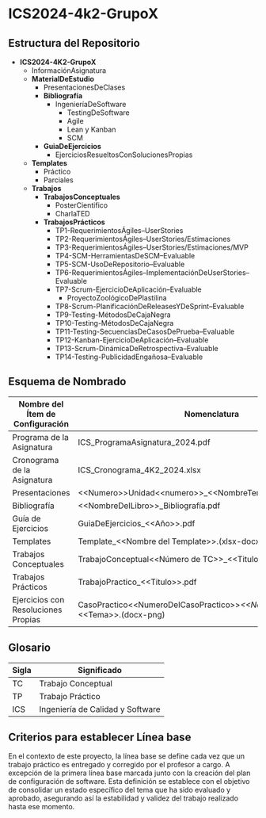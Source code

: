 # ICS2024-4k2-GrupoX

## Estructura del Repositorio
- **ICS2024-4K2-GrupoX**
  - InformaciónAsignatura
  - **MaterialDeEstudio**
    - PresentacionesDeClases
    - **Bibliografía**
      - IngenieríaDeSoftware
        - TestingDeSoftware
        - Agile
        - Lean y Kanban
        - SCM
    - **GuiaDeEjercicios**
      - EjerciciosResueltosConSolucionesPropias
  - **Templates**
    - Práctico
    - Parciales
  - **Trabajos**
    - **TrabajosConceptuales**
      - PosterCientifico
      - CharlaTED
    - **TrabajosPrácticos**
      - TP1-RequerimientosÁgiles–UserStories
      - TP2-RequerimientosÁgiles–UserStories/Estimaciones
      - TP3-RequerimientosÁgiles–UserStories/Estimaciones/MVP
      - TP4-SCM-HerramientasDeSCM–Evaluable
      - TP5-SCM-UsoDeRepositorio–Evaluable
      - TP6-RequerimientosÁgiles–ImplementaciónDeUserStories–Evaluable
      - TP7-Scrum-EjercicioDeAplicación–Evaluable
      	- ProyectoZoológicoDePlastilina
      - TP8-Scrum-PlanificaciónDeReleasesYDeSprint–Evaluable
      - TP9-Testing-MétodosDeCajaNegra
      - TP10-Testing-MétodosDeCajaNegra
      - TP11-Testing-SecuenciasDeCasosDePrueba–Evaluable
      - TP12-Kanban-EjercicioDeAplicación–Evaluable
      - TP13-Scrum-DinámicaDeRetrospectiva–Evaluable
      - TP14-Testing-PublicidadEngañosa–Evaluable


## Esquema de Nombrado
| **Nombre del Ítem de Configuración**      | **Nomenclatura**                                    | **Ubicación Física**                                                        |
|-------------------------------------------|----------------------------------------------------|-----------------------------------------------------------------------------|
| Programa de la Asignatura                 | ICS_ProgramaAsignatura_2024.pdf                     | /InformaciónAsignatura                                                     |
| Cronograma de la Asignatura               | ICS_Cronograma_4K2_2024.xlsx                        | /InformaciónAsignatura                                                     |
| Presentaciones                            | &lt;&lt;Numero&gt;&gt;Unidad&lt;&lt;numero&gt;&gt;_&lt;&lt;NombreTema&gt;&gt;_Presentacion.pdf | /MaterialDeEstudio/PresentacionesDeClases                                  |
| Bibliografía                              | &lt;&lt;NombreDelLibro&gt;&gt;_Bibliografía.pdf                   | /MaterialDeEstudio/Bibliografia/&lt;&lt;Tema&gt;&gt;                                     |
| Guía de Ejercicios                        | GuiaDeEjercicios_&lt;&lt;Año&gt;&gt;.pdf                          | /MaterialDeEstudio/GuiaDeEjercicios                                        |
| Templates                                 | Template_&lt;&lt;Nombre del Template&gt;&gt;.(xlsx-docx)          | /Templates/&lt;&lt;TipoDeTemplate&gt;&gt;                                                |
| Trabajos Conceptuales                     | TrabajoConceptual&lt;&lt;Número de TC&gt;&gt;_&lt;&lt;Titulo&gt;&gt;.pdf       | /Trabajos/TrabajosConceptuales/&lt;&lt;TipoDeTrabajoConceptual&gt;&gt;                   |
| Trabajos Prácticos                        | TrabajoPractico_&lt;&lt;Titulo&gt;&gt;.pdf                        | /Trabajos /TrabajosPrácticos/&lt;&lt;NombreTP&gt;&gt;                                        |
| Ejercicios con Resoluciones Propias       | CasoPractico&lt;&lt;NumeroDelCasoPractico&gt;&gt;_&lt;&lt;NombreAutor&gt;&gt;_&lt;&lt;Tema&gt;&gt;.(docx-png) | /MaterialDeEstudio/GuiaDeEjercicios/EjerciciosResueltosConSolucionesPropias |


## Glosario
| **Sigla** | **Significado**                             |
|-----------|---------------------------------------------|
| TC        | Trabajo Conceptual                          |
| TP        | Trabajo Práctico                            |
| ICS       | Ingeniería de Calidad y Software            |

## Criterios para establecer Línea base
En el contexto de este proyecto, la línea base se define cada vez que un trabajo práctico es entregado y corregido por el profesor a cargo. A excepción de la primera línea base marcada junto con la creación del plan de configuración de software.
Esta definición se establece con el objetivo de consolidar un estado específico del tema que ha sido evaluado y aprobado, asegurando así la estabilidad y validez del trabajo realizado hasta ese momento.
